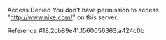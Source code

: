 Access Denied You don't have permission to access "http://www.nike.com/" on this server.

Reference #18.2cb89e41.1560056363.a424c0b